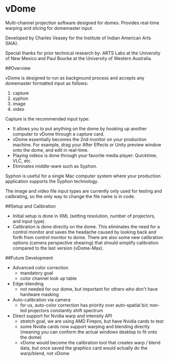 vDome
=====

Multi-channel projection software designed for domes. Provides real-time warping and slicing for domemaster input.  

Developed by Charles Veasey for the Institute of Indian American Arts (IAIA).  

Special thanks for prior technical research by: ARTS Labs at the University of New Mexico and Paul Bourke at the University of Western Australia.

##Overview

vDome is designed to run as background process and accepts any domemaster formatted input as follows:  
  1.  capture  
  2.  syphon  
  3.  image  
  4.  video  

Capture is the recommended input type:
  - It allows you to put anything on the dome by hooking up another computer to vDome through a capture card.  
  - vDome essentially becomes the 2nd monitor on your production machine. For example, drag your After Effects or Unity preview window onto the dome, and edit in real-time.  
  - Playing videos is done through your favorite media player: Quicktime, VLC, etc.  
  - Eliminates middle-ware such as Syphon.

Syphon is useful for a single Mac computer system where your production application supports the Syphon technology.

The image and video file input types are currently only used for testing and calibrating, so the only way to change the file name is in code.

##Setup and Calibration
  - Initial setup is done in XML (setting resolution, number of projectors, and input type).
  - Calibration is done directly on the dome. This eliminates the need for a control monitor and saves the headache caused by looking back and forth from control monitor to dome. There are also some new calibration options (camera perspective shearing) that should simplify calibration compared to the last version (vDome-Max).

##Future Development
  - Advanced color correction  
    - mandatory goal  
    - color channel look up table  
  - Edge-blending  
    - not needed for our dome, but important for others who don't have hardware masking  
  - Auto-calibration via camera  
    - for us, auto-color correction has priority over auto-spatial b/c non-led projectors constantly shift spectrum  
  - Direct support for Nvidia warp and intensity API  
    - stretch goal, we are using AMD Firepro, but have Nvidia cards to test  
    - some Nvidia cards now support warping and blending directly (meaning you can conform the actual windows desktop to fit onto the dome)  
    - vDome would become the calibration tool that creates warp / blend data, but once saved the graphics card would actually do the warp/blend, not vDome
